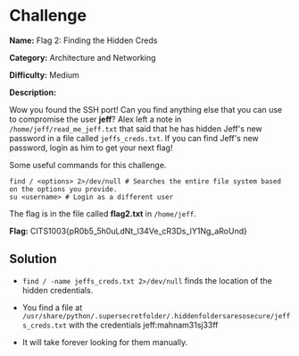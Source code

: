 # Challenge

**Name:** Flag 2: Finding the Hidden Creds

**Category:** Architecture and Networking

**Difficulty:** Medium

**Description:**

Wow you found the SSH port! Can you find anything else that you can use to compromise the user **jeff**? Alex left a note in `/home/jeff/read_me_jeff.txt` that said that he has hidden Jeff's new password in a file called `jeffs_creds.txt`. If you can find Jeff's new password, login as him to get your next flag!

Some useful commands for this challenge.

```
find / <options> 2>/dev/null # Searches the entire file system based on the options you provide.
su <username> # Login as a different user
```

The flag is in the file called **flag2.txt** in `/home/jeff`.

**Flag:** CITS1003{pR0b5_5h0uLdNt_l34Ve_cR3Ds_lY1Ng_aRoUnd}

## Solution

* `find / -name jeffs_creds.txt 2>/dev/null` finds the location of the hidden credentials.

* You find a file at `/usr/share/python/.supersecretfolder/.hiddenfoldersaresosecure/jeffs_creds.txt` with the credentials jeff:mahnam31sj33ff

* It will take forever looking for them manually.
